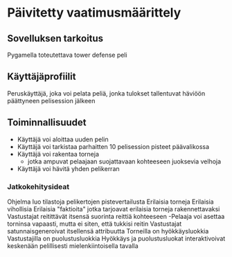 # Päivitetty vaatimusmäärittely

## Sovelluksen tarkoitus
Pygamella toteutettava tower defense peli

## Käyttäjäprofiilit
Peruskäyttäjä, joka voi pelata peliä, jonka tulokset tallentuvat häviöön päättyneen pelisession jälkeen

## Toiminnallisuudet
- Käyttäjä voi aloittaa uuden pelin
- Käyttäjä voi tarkistaa parhaitten 10 pelisession pisteet päävalikossa
- Käyttäjä voi rakentaa torneja
	- jotka ampuvat pelaajaan suojattavaan kohteeseen juoksevia velhoja
- Käyttäjä voi hävitä yhden pelikerran

### Jatkokehitysideat
Ohjelma luo tilastoja pelikertojen pistevertailusta
Erilaisia torneja
Erilaisia vihollisia
Erilaisia "faktioita" jotka tarjoavat erilaisia torneja rakennettavaksi
Vastustajat reitittävät itsensä suorinta reittiä kohteeseen
	-Pelaaja voi asettaa torninsa vapaasti, mutta ei siten, että tukkisi reitin
Vastustajat satunnaisgeneroivat itsellensä attribuutta
Torneilla on hyökkäysluokkia
Vastustajilla on puolustusluokkia
Hyökkäys ja puolustusluokat interaktivoivat keskenään pelillisesti mielenkiintoisella tavalla
